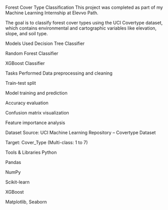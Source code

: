 Forest Cover Type Classification
This project was completed as part of my Machine Learning Internship at Elevvo Path.

The goal is to classify forest cover types using the UCI Covertype dataset, which contains environmental and cartographic variables like elevation, slope, and soil type.

Models Used
Decision Tree Classifier

Random Forest Classifier

XGBoost Classifier

Tasks Performed
Data preprocessing and cleaning

Train-test split

Model training and prediction

Accuracy evaluation

Confusion matrix visualization

Feature importance analysis

Dataset
Source: UCI Machine Learning Repository – Covertype Dataset

Target: Cover_Type (Multi-class: 1 to 7)

Tools & Libraries
Python

Pandas

NumPy

Scikit-learn

XGBoost

Matplotlib, Seaborn
